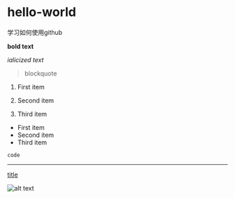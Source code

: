 # hello-world
学习如何使用github

**bold text**

*ialicized text*

>blockquote

1. First item

2. Second item
3. Third item

   
- First item
- Second item
- Third item

`code`

---

[title](https://www.example.com)

![alt text](image.jpg)
